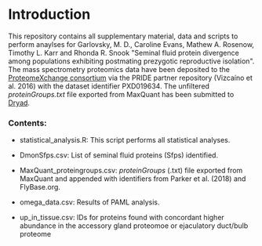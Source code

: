 # Introduction  
This repository contains all supplementary material, data and scripts to perform anaylses for Garlovsky, M. D., Caroline Evans, Mathew A. Rosenow, Timothy L. Karr and Rhonda R. Snook "Seminal fluid protein divergence among populations exhibiting postmating prezygotic reproductive isolation". The mass spectrometry proteomics data have been deposited to the [ProteomeXchange consortium](http://proteomecentral.proteomexchange.org) via the PRIDE partner repository (Vizcaíno et al. 2016) with the dataset identifier PXD019634. The unfiltered *proteinGroups.txt* file exported from MaxQuant has been submitted to [Dryad](https://doi.org/10.5061/dryad.pvmcvdnhw). 

### Contents:
* statistical_analysis.R: This script performs all statistical analyses.

* DmonSfps.csv: List of  seminal fluid proteins (Sfps) identified.

* MaxQuant_proteingroups.csv: *proteinGroups* (.txt) file exported from MaxQuant and appended with identifiers from Parker et al. (2018) and FlyBase.org.  

* omega_data.csv: Results of PAML analysis.  

* up_in_tissue.csv: IDs for proteins found with concordant higher abundance in the accessory gland proteomoe or ejaculatory duct/bulb proteome
